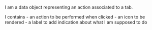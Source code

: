 I am a data object representing an action associated to a tab.I contains	- an action to be performed when clicked	- an icon to be rendered	- a label to add indication about what I am supposed to do